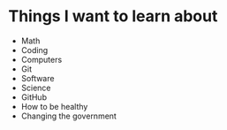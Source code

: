 # Things I want to learn about
- Math
- Coding
- Computers
- Git
- Software
- Science
- GitHub
- How to be healthy
- Changing the government
